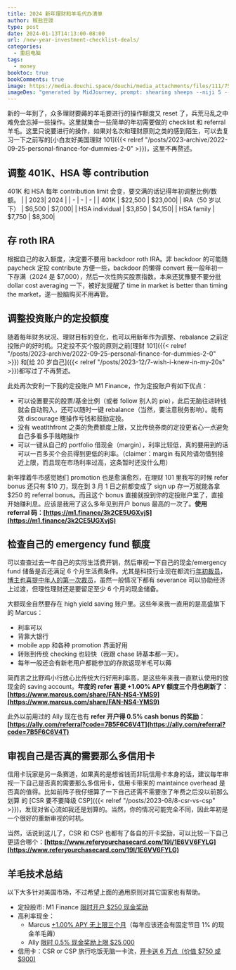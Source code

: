 ```yaml
---
title: 2024 新年理财和羊毛代办清单
author: 椒盐豆豉
type: post
date: 2024-01-13T14:13:00-08:00
url: /new-year-investment-checklist-deals/
categories:
  - 重启电脑
tags:
  - money
booktoc: true
bookComments: true
image: https://media.douchi.space/douchi/media_attachments/files/111/751/269/734/037/042/original/5ebe7cf426da87f9.png
imageDes: "generated by MidJourney, prompt: shearing sheeps --niji 5 --ar 16:9"
---
```


新的一年到了，众多理财要薅的羊毛要进行的操作额度又 reset 了，兵荒马乱之中难免会忘掉一些操作。这里就集合一些简单的年初需要做的 checklist 和 referral 羊毛。这里只说要进行的操作，如果对名次和理财原则之类的感到陌生，可以去复习一下之前写的[小白友好美国理财 101]({{< relref "/posts/2023-archive/2022-09-25-personal-finance-for-dummies-2-0" >}})，这里不再赘述。

<!--more-->

## 调整 401K、HSA 等 contribution
401K 和 HSA 每年 contribution limit 会变，要交满的话记得年初调整比例/数额。
|  | 2023| 2024 |
| - | - | - |
| 401K | $22,500 | $23,000|
| IRA（50 岁以下） | $6,500 | $7,000|
| HSA individual | $3,850 | $4,150|
| HSA family | $7,750 | $8,300|

## 存 roth IRA
根据自己的收入额度，决定要不要用 backdoor roth IRA。非 backdoor 的可能随 paycheck 定投 contribute 方便一些，backdoor 的懒得 convert 我一般年初一下存满（2024 是 $7,000），然后一次性购买股票指数。本来还犹豫要不要分批 dollar cost averaging 一下，被好友提醒了 time in market is better than timing the market，遂一股脑购买不用再管。

## 调整投资账户的定投额度
随着每年财务状况、理财目标的变化，也可以用新年作为调整、rebalance 之前定投账户的好时机。只定投不买个股的原则之前[理财 101]({{< relref "/posts/2023-archive/2022-09-25-personal-finance-for-dummies-2-0" >}}) 和[给 20 岁自己]({{< relref "/posts/2023-12/7-wish-i-knew-in-my-20s" >}})都写过了不再赘述。

此处再次安利一下我的定投账户 M1 Finance，作为定投账户有如下优点：
- 可以设置要买的股票/基金比例（或者 follow 别人的 pie），此后无脑往进转钱就会自动购入，还可以随时一键 rebalance（当然，要注意税务影响）。能有效 discourage 瞎操作亏钱和鼓励定投。
- 没有 weatlthfront 之类的免费额度上限，又比传统券商的定投更省心一点避免自己多看多手贱瞎操作
- 可以一键从自己的 portfolio 借现金（margin），利率比较低，真的要用到的话可以一百多买个会员得到更低的利率。（claimer：margin 有风险请勿借到接近上限，而且现在市场利率过高，这条暂时还没什么用）

新年撑着牛市感觉她们 promotion 也是愈演愈烈，在理财 101 里我写的时候 refer bonus 还只有 $10 刀，现在到 3 月 1 日之前都变成了 sign up 存一万就能各拿 $250 的 referral bonus。而且这个 bonus 直接就投到你的定投账户里了，直接开始赚利息。应该是我用了这么多年见到开户 bonus 最高的一次了。**使用 referral 码：[https://m1.finance/3k2CE5UGXvjS](https://m1.finance/3k2CE5UGXvjS)**

## 检查自己的 emergency fund 额度
可以查查过去一年自己的实际生活费开销，然后审视一下自己的现金/emergency fund 储备是否还满足 6 个月生活费条件。尤其是科技行业现在都流行[年初裁员](https://t.me/mtfront/2978)，[博主也喜提中年人的第一次裁员](https://t.me/mtfront/2983)，虽然一般情况下都有 severance 可以协助经济上过渡，但理性理财还是要留足至少 6 个月的现金储备。

大额现金自然要存在 high yield saving 账户里。这些年来我一直用的是高盛旗下的 Marcus：
- 利率可以
- 背靠大银行
- mobile app 和各种 promotion 界面好用
- 转账到传统 checking 也较快（我跟 chase 转基本都一天）。
- 每年一般还会有新老用户都能参加的存款返现羊毛可以薅

简而言之比野鸡小行放心比传统大行好用利率高，是这些年来我一直默认使用的放现金的 saving account。**年度的 refer 喜提 +1.00% APY 额度三个月也刷新了：[https://www.marcus.com/share/FAN-NS4-YMS9](https://www.marcus.com/share/FAN-NS4-YMS9)**

此外以前用过的 Ally 现在也有 **refer 开户得 0.5% cash bonus 的奖励：[https://ally.com/referral?code=7B5F6C6V4T](https://ally.com/referral?code=7B5F6C6V4T)**

## 审视自己是否真的需要那么多信用卡
信用卡玩家是另一条赛道，如果真的是想省钱而非玩信用卡本身的话，建议每年审视一下自己是否真的需要那么多信用卡，信用卡带来的 maintaince overhead 是否真的值得。比如前阵子我仔细算了一下自己还需不需要涨了年费之后没以前那么划算 的 [CSR 要不要降级 CSP]({{< relref "/posts/2023-08/8-csr-vs-csp" >}})，发现对省心流如我还是划算的。当然，你的情况可能完全不同，因此年初是一个很好的重新审视的时机。

当然，话说到这儿了，CSR 和 CSP 也都有了各自的开卡奖励，可以比较一下自己更适合哪个：**[https://www.referyourchasecard.com/19l/1E6VV6FYLG](https://www.referyourchasecard.com/19l/1E6VV6FYLG)**

## 羊毛技术总结
以下大多针对美国市场，不过希望上面的通用原则对其它国家也有帮助。
- 定投股市: M1 Finance [限时开户 $250 现金奖励](https://m1.finance/3k2CE5UGXvjS)
- 高利率现金：
  - Marcus [+1.00% APY 无上限三个月](https://www.marcus.com/share/FAN-NS4-YMS9)（每年应该还会有固定节目 1% 的现金羊毛薅）
  - Ally [限时 0.5% 现金奖励上限 $25,000](https://ally.com/referral?code=7B5F6C6V4T)
- 信用卡：CSR or CSP 旅行吃饭无脑一卡流，[开卡送 6 万点（价值 $750 或 $900)](https://www.referyourchasecard.com/19l/1E6VV6FYLG)